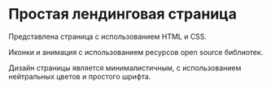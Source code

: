 # Простая лендинговая страница

Представлена страница с использованием HTML и CSS.

Иконки и анимация с использованием ресурсов open source библиотек.

Дизайн страницы является минималистичным, с использованием нейтральных цветов и простого шрифта.